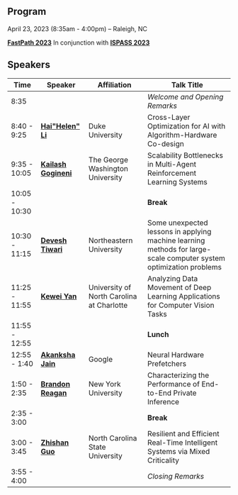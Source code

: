 ## Program
April 23, 2023 (8:35am - 4:00pm) – Raleigh, NC 

**[FastPath 2023](https://fastpath2023.github.io/FastPath2023/)** In conjunction with **[ISPASS 2023](https://ispass.org/ispass2023/)**

## Speakers

|Time| Speaker                    | Affiliation       | Talk Title |
|----  |----                                                                                             | ----              |----              |
|8:35 | | | *Welcome and Opening Remarks*|
|8:40 - 9:25| **[Hai"Helen" Li](https://fastpath2023.github.io/FastPath2023/Program/Hai)**                                                                                       | Duke University                               | Cross-Layer Optimization for AI with Algorithm-Hardware Co-design|
|9:35 - 10:05 |**[Kailash Gogineni](https://fastpath2023.github.io/FastPath2023/Program/Kailash_Gogineni)** |The George Washington University |Scalability Bottlenecks in Multi-Agent Reinforcement Learning Systems|
|10:05 - 10:30 | | |**Break**|
|10:30 - 11:15|**[Devesh Tiwari](https://fastpath2023.github.io/FastPath2023/Program/Devesh)**                                                                                   | Northeastern University                       | Some unexpected lessons in applying machine learning methods for large-scale computer system optimization problems |
|11:25 - 11:55|**[Kewei Yan](https://fastpath2023.github.io/FastPath2023/Program/Kewei)** | University of North Carolina at Charlotte|Analyzing Data Movement of Deep Learning Applications for Computer Vision Tasks|
|11:55 - 12:55 | | |**Lunch**|
|12:55 - 1:40|**[Akanksha Jain](https://fastpath2023.github.io/FastPath2023/Program/Akanksha)**      | Google                  |   Neural Hardware Prefetchers|
|1:50 - 2:35|**[Brandon Reagan](https://fastpath2023.github.io/FastPath2023/Program/Brandon)**                                                                                   | New York University                    | Characterizing the Performance of End-to-End Private Inference |
|2:35 - 3:00 | | |**Break**|
|3:00 - 3:45|**[Zhishan Guo](https://fastpath2023.github.io/FastPath2023/Program/Zishan)**                                                                                        | North Carolina State University               |Resilient and Efficient Real-Time Intelligent Systems via Mixed Criticality |
|3:55 - 4:00| | |*Closing Remarks*|

     
